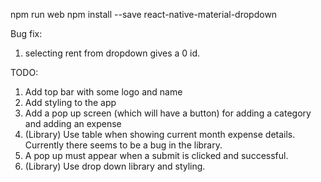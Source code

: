 npm run web
npm install --save react-native-material-dropdown

Bug fix:
1. selecting rent from dropdown gives a 0 id.


TODO:
1. Add top bar with some logo and name
2. Add styling to the app
3. Add a pop up screen (which will have a button) for adding a category and adding an expense
4. (Library) Use table when showing current month expense details. Currently there seems to be a bug in the library.
5. A pop up must appear when a submit is clicked and successful.
6. (Library) Use drop down library and styling.